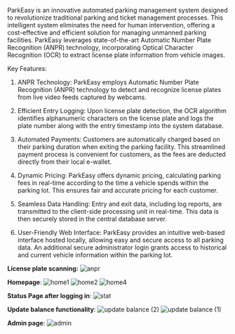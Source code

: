 ParkEasy is an innovative automated parking management system designed to revolutionize traditional parking and ticket management processes. This intelligent system eliminates the need for human intervention, offering a cost-effective and efficient solution for managing unmanned parking facilities. ParkEasy leverages state-of-the-art Automatic Number Plate Recognition (ANPR) technology, incorporating Optical Character Recognition (OCR) to extract license plate information from vehicle images.

Key Features:

1. ANPR Technology: ParkEasy employs Automatic Number Plate Recognition (ANPR) technology to detect and recognize license plates from live video feeds captured by webcams.

2. Efficient Entry Logging: Upon license plate detection, the OCR algorithm identifies alphanumeric characters on the license plate and logs the plate number along with the entry timestamp into the system database.

3. Automated Payments: Customers are automatically charged based on their parking duration when exiting the parking facility. This streamlined payment process is convenient for customers, as the fees are deducted directly from their local e-wallet.

4. Dynamic Pricing: ParkEasy offers dynamic pricing, calculating parking fees in real-time according to the time a vehicle spends within the parking lot. This ensures fair and accurate pricing for each customer.

5. Seamless Data Handling: Entry and exit data, including log reports, are transmitted to the client-side processing unit in real-time. This data is then securely stored in the central database server.

6. User-Friendly Web Interface: ParkEasy provides an intuitive web-based interface hosted locally, allowing easy and secure access to all parking data. An additional secure administrator login grants access to historical and current vehicle information within the parking lot.

**License plate scanning:**
![anpr](https://github.com/Jeeyaa/Automatic-ParkingSystem-ParkEasy/assets/128837492/8e7768c2-f414-4d40-9e61-15ed182e5661)

**Homepage**:
![home1](https://github.com/Jeeyaa/Automatic-ParkingSystem-ParkEasy/assets/128837492/63fdcfea-b6bd-46b6-86fd-9553b211331b)
![home2](https://github.com/Jeeyaa/Automatic-ParkingSystem-ParkEasy/assets/128837492/6e8ab0d9-7751-47a7-950b-22fe08d83a53)
![home4](https://github.com/Jeeyaa/Automatic-ParkingSystem-ParkEasy/assets/128837492/a0284d0b-2190-4342-a1b7-549933c6075d)

**Status Page after logging in**:
![stat](https://github.com/Jeeyaa/Automatic-ParkingSystem-ParkEasy/assets/128837492/f8d47911-52b1-4247-b86f-627e68d9b1db)

**Update balance functionality**:
![update balance (2)](https://github.com/Jeeyaa/Automatic-ParkingSystem-ParkEasy/assets/128837492/0a335cae-7e2a-456e-8a42-0fbbaee09288)
![update balance (1)](https://github.com/Jeeyaa/Automatic-ParkingSystem-ParkEasy/assets/128837492/5cbe1414-a1e2-438e-a22b-c44375f2b255)

**Admin page**:
![admin](https://github.com/Jeeyaa/Automatic-ParkingSystem-ParkEasy/assets/128837492/85c16887-99b5-46e6-9676-6abff22e75d5)







